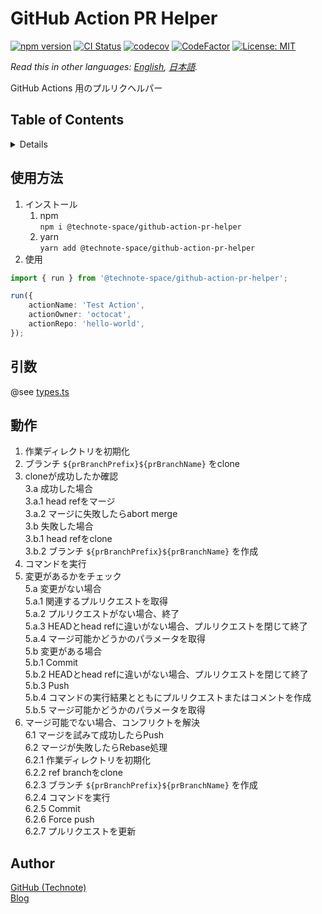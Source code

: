 # GitHub Action PR Helper

[![npm version](https://badge.fury.io/js/%40technote-space%2Fgithub-action-pr-helper.svg)](https://badge.fury.io/js/%40technote-space%2Fgithub-action-pr-helper)
[![CI Status](https://github.com/technote-space/github-action-pr-helper/workflows/CI/badge.svg)](https://github.com/technote-space/github-action-pr-helper/actions)
[![codecov](https://codecov.io/gh/technote-space/github-action-pr-helper/branch/master/graph/badge.svg)](https://codecov.io/gh/technote-space/github-action-pr-helper)
[![CodeFactor](https://www.codefactor.io/repository/github/technote-space/github-action-pr-helper/badge)](https://www.codefactor.io/repository/github/technote-space/github-action-pr-helper)
[![License: MIT](https://img.shields.io/badge/License-MIT-blue.svg)](https://github.com/technote-space/github-action-pr-helper/blob/master/LICENSE)

*Read this in other languages: [English](README.md), [日本語](README.ja.md).*

GitHub Actions 用のプルリクヘルパー

## Table of Contents

<!-- START doctoc generated TOC please keep comment here to allow auto update -->
<!-- DON'T EDIT THIS SECTION, INSTEAD RE-RUN doctoc TO UPDATE -->
<details>
<summary>Details</summary>

- [使用方法](#%E4%BD%BF%E7%94%A8%E6%96%B9%E6%B3%95)
- [引数](#%E5%BC%95%E6%95%B0)
- [動作](#%E5%8B%95%E4%BD%9C)
- [Author](#author)

</details>
<!-- END doctoc generated TOC please keep comment here to allow auto update -->

## 使用方法
1. インストール  
   1. npm  
   `npm i @technote-space/github-action-pr-helper`
   1. yarn  
   `yarn add @technote-space/github-action-pr-helper`
1. 使用
```typescript
import { run } from '@technote-space/github-action-pr-helper';

run({
	actionName: 'Test Action',
	actionOwner: 'octocat',
	actionRepo: 'hello-world',
});
```

## 引数
@see [types.ts](src/types.ts)

## 動作
1. 作業ディレクトリを初期化  
2. ブランチ `${prBranchPrefix}${prBranchName}` をclone  
3. cloneが成功したか確認  
3.a 成功した場合  
3.a.1 head refをマージ  
3.a.2 マージに失敗したらabort merge  
3.b 失敗した場合  
3.b.1 head refをclone  
3.b.2 ブランチ `${prBranchPrefix}${prBranchName}` を作成  
4. コマンドを実行  
5. 変更があるかをチェック  
5.a 変更がない場合  
5.a.1 関連するプルリクエストを取得  
5.a.2 プルリクエストがない場合、終了  
5.a.3 HEADとhead refに違いがない場合、プルリクエストを閉じて終了  
5.a.4 マージ可能かどうかのパラメータを取得  
5.b 変更がある場合  
5.b.1 Commit  
5.b.2 HEADとhead refに違いがない場合、プルリクエストを閉じて終了  
5.b.3 Push  
5.b.4 コマンドの実行結果とともにプルリクエストまたはコメントを作成  
5.b.5 マージ可能かどうかのパラメータを取得  
6. マージ可能でない場合、コンフリクトを解決  
6.1 マージを試みて成功したらPush  
6.2 マージが失敗したらRebase処理  
6.2.1 作業ディレクトリを初期化  
6.2.2 ref branchをclone  
6.2.3 ブランチ `${prBranchPrefix}${prBranchName}` を作成  
6.2.4 コマンドを実行  
6.2.5 Commit  
6.2.6 Force push  
6.2.7 プルリクエストを更新  

## Author
[GitHub (Technote)](https://github.com/technote-space)  
[Blog](https://technote.space)
